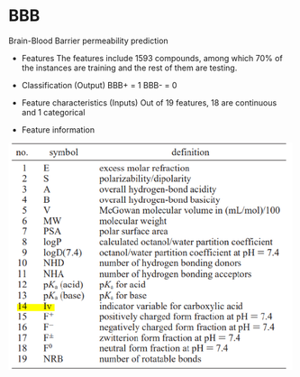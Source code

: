# BBB
Brain-Blood Barrier permeability prediction

- Features
The features include 1593 compounds, among which 70% of the instances are training and the rest of them are testing.

- Classification (Output)
BBB+ = 1
BBB- = 0

- Feature characteristics (Inputs)
Out of 19 features, 18 are continuous and 1 categorical

- Feature information 
<img src="/FeatureInformation.png"/>

